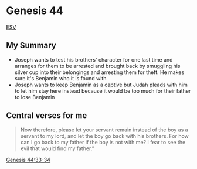 # Genesis 44

[ESV](https://www.biblegateway.com/passage/?search=Genesis+44&version=ESV)

## My Summary
- Joseph wants to test his brothers' character for one last time and arranges for them to be arrested and brought back
  by smuggling his silver cup into their belongings and arresting them for theft. He makes sure it's Benjamin who it is
  found with
- Joseph wants to keep Benjamin as a captive but Judah pleads with him to let him stay here instead because it would be
  too much for their father to lose Benjamin

## Central verses for me
> Now therefore, please let your servant remain instead of the boy as a servant to my lord, and let the boy go back
  with his brothers. For how can I go back to my father if the boy is not with me? I fear to see the evil that would
  find my father.”

[Genesis 44:33-34](https://www.biblegateway.com/passage/?search=Genesis+44%3A33-34&version=ESV)
